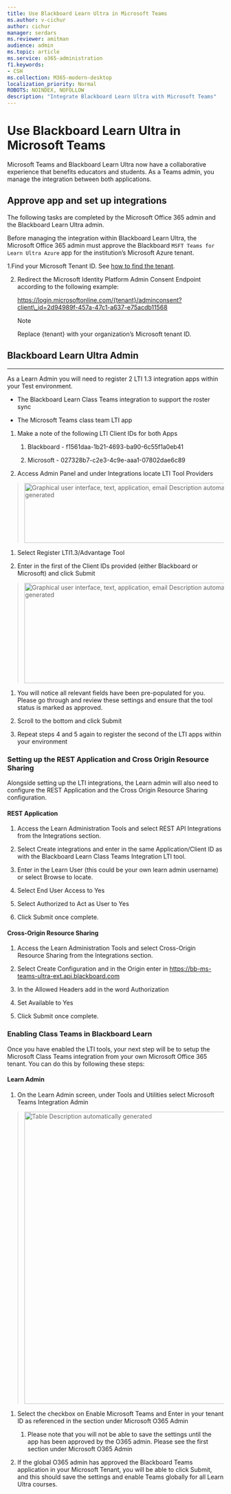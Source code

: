 ```yaml
---
title: Use Blackboard Learn Ultra in Microsoft Teams
ms.author: v-cichur
author: cichur
manager: serdars
ms.reviewer: amitman 
audience: admin
ms.topic: article
ms.service: o365-administration
f1.keywords:
- CSH
ms.collection: M365-modern-desktop
localization_priority: Normal
ROBOTS: NOINDEX, NOFOLLOW
description: "Integrate Blackboard Learn Ultra with Microsoft Teams"
---
```



# Use Blackboard Learn Ultra in Microsoft Teams

Microsoft Teams and Blackboard Learn Ultra now have a collaborative experience that benefits educators and students. As a Teams admin, you manage the integration between both applications.

## Approve app and set up integrations

The following tasks are completed by the Microsoft Office 365 admin and the Blackboard Learn Ultra admin.

Before managing the integration within Blackboard Learn Ultra, the Microsoft Office 365 admin must approve the Blackboard `MSFT Teams for Learn Ultra Azure` app for the institution’s Microsoft Azure tenant.

1.Find your Microsoft Tenant ID. See [how to find the tenant](https://docs.microsoft.com/azure/active-directory/fundamentals/active-directory-how-to-find-tenant).

2. Redirect the Microsoft Identity Platform Admin Consent Endpoint according to the following example:

   https://login.microsoftonline.com/{tenant}/adminconsent?client\_id=2d94989f-457a-47c1-a637-e75acdb11568

   > [!NOTE]
   > Replace {tenant} with your organization’s Microsoft tenant ID.

## Blackboard Learn Ultra Admin
----------------------------


As a Learn Admin you will need to register 2 LTI 1.3 integration apps within your Test environment.

-   The Blackboard Learn Class Teams integration to support the roster sync

-   The Microsoft Teams class team LTI app

1.  Make a note of the following LTI Client IDs for both Apps

    1.  Blackboard - f1561daa-1b21-4693-ba90-6c55f1a0eb41

    2.  Microsoft - 027328b7-c2e3-4c9e-aaa1-07802dae6c89

2.  Access Admin Panel and under Integrations locate LTI Tool Providers

> <img src="c:\Users\v-cichur\microsoft-365-docs-pr\microsoft-365\lti/media/image1.png" style="width:5.70149in;height:1.45278in" alt="Graphical user interface, text, application, email Description automatically generated" />

1.  Select Register LTI1.3/Advantage Tool

2.  Enter in the first of the Client IDs provided (either Blackboard or Microsoft) and click Submit

> <img src="c:\Users\v-cichur\microsoft-365-docs-pr\microsoft-365\lti/media/image2.png" style="width:5.84328in;height:2.42346in" alt="Graphical user interface, text, application, email Description automatically generated" />

1.  You will notice all relevant fields have been pre-populated for you. Please go through and review these settings and ensure that the tool status is marked as approved.

2.  Scroll to the bottom and click Submit

3.  Repeat steps 4 and 5 again to register the second of the LTI apps within your environment

### Setting up the REST Application and Cross Origin Resource Sharing

Alongside setting up the LTI integrations, the Learn admin will also need to configure the REST Application and the Cross Origin Resource Sharing configuration.

#### REST Application

1.  Access the Learn Administration Tools and select REST API Integrations from the Integrations section.

2.  Select Create integrations and enter in the same Application/Client ID as with the Blackboard Learn Class Teams Integration LTI tool.

3.  Enter in the Learn User (this could be your own learn admin username) or select Browse to locate.

4.  Select End User Access to Yes

5.  Select Authorized to Act as User to Yes

6.  Click Submit once complete.

#### Cross-Origin Resource Sharing

1.  Access the Learn Administration Tools and select Cross-Origin Resource Sharing from the Integrations section.

2.  Select Create Configuration and in the Origin enter in https://bb-ms-teams-ultra-ext.api.blackboard.com

3.  In the Allowed Headers add in the word Authorization

4.  Set Available to Yes

5.  Click Submit once complete.

### Enabling Class Teams in Blackboard Learn

Once you have enabled the LTI tools, your next step will be to setup the Microsoft Class Teams integration from your own Microsoft Office 365 tenant. You can do this by following these steps:

#### Learn Admin

1.  On the Learn Admin screen, under Tools and Utilities select Microsoft Teams Integration Admin

> <img src="c:\Users\v-cichur\microsoft-365-docs-pr\microsoft-365\lti/media/image3.png" style="width:5.8806in;height:7.07203in" alt="Table Description automatically generated" />

1.  Select the checkbox on Enable Microsoft Teams and Enter in your tenant ID as referenced in the section under Microsoft O365 Admin

    1.  Please note that you will not be able to save the settings until the app has been approved by the O365 admin. Please see the first section under Microsoft O365 Admin

2.  If the global O365 admin has approved the Blackboard Teams application in your Microsoft Tenant, you will be able to click Submit, and this should save the settings and enable Teams globally for all Learn Ultra courses.
